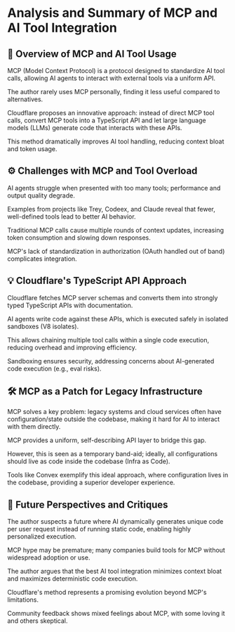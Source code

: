 # Analysis and Summary of MCP and AI Tool Integration

## 🤖 Overview of MCP and AI Tool Usage

MCP (Model Context Protocol) is a protocol designed to standardize AI tool calls, allowing AI agents to interact with external tools via a uniform API.

The author rarely uses MCP personally, finding it less useful compared to alternatives.

Cloudflare proposes an innovative approach: instead of direct MCP tool calls, convert MCP tools into a TypeScript API and let large language models (LLMs) generate code that interacts with these APIs.

This method dramatically improves AI tool handling, reducing context bloat and token usage.

## ⚙️ Challenges with MCP and Tool Overload

AI agents struggle when presented with too many tools; performance and output quality degrade.

Examples from projects like Trey, Codeex, and Claude reveal that fewer, well-defined tools lead to better AI behavior.

Traditional MCP calls cause multiple rounds of context updates, increasing token consumption and slowing down responses.

MCP's lack of standardization in authorization (OAuth handled out of band) complicates integration.

## 💡 Cloudflare's TypeScript API Approach

Cloudflare fetches MCP server schemas and converts them into strongly typed TypeScript APIs with documentation.

AI agents write code against these APIs, which is executed safely in isolated sandboxes (V8 isolates).

This allows chaining multiple tool calls within a single code execution, reducing overhead and improving efficiency.

Sandboxing ensures security, addressing concerns about AI-generated code execution (e.g., eval risks).

## 🛠️ MCP as a Patch for Legacy Infrastructure

MCP solves a key problem: legacy systems and cloud services often have configuration/state outside the codebase, making it hard for AI to interact with them directly.

MCP provides a uniform, self-describing API layer to bridge this gap.

However, this is seen as a temporary band-aid; ideally, all configurations should live as code inside the codebase (Infra as Code).

Tools like Convex exemplify this ideal approach, where configuration lives in the codebase, providing a superior developer experience.

## 🔮 Future Perspectives and Critiques

The author suspects a future where AI dynamically generates unique code per user request instead of running static code, enabling highly personalized execution.

MCP hype may be premature; many companies build tools for MCP without widespread adoption or use.

The author argues that the best AI tool integration minimizes context bloat and maximizes deterministic code execution.

Cloudflare's method represents a promising evolution beyond MCP's limitations.

Community feedback shows mixed feelings about MCP, with some loving it and others skeptical.

